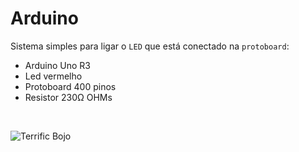 # Arduino 

Sistema simples para ligar o `LED` que está conectado na `protoboard`:

- Arduino Uno R3
- Led vermelho
- Protoboard 400 pinos
- Resistor 230Ω OHMs

</br>

![Terrific Bojo](https://github.com/user-attachments/assets/63231f5a-1faa-41f5-a1ac-6f3d7dd88104)
